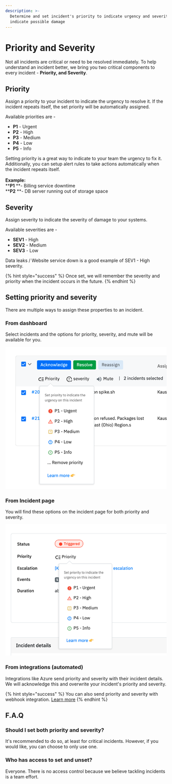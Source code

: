 ```yaml
---
description: >-
  Determine and set incident's priority to indicate urgency and severity to
  indicate possible damage
---
```


# Priority and Severity

Not all incidents are critical or need to be resolved immediately. To help understand an incident better, we bring you two critical components to every incident - **Priority, and Severity**. 

## Priority

Assign a priority to your incident to indicate the urgency to resolve it. If the incident repeats itself, the set priority will be automatically assigned.

Available priorities are - 

* **P1** - Urgent
* **P2** - High
* **P3** - Medium
* **P4** - Low
* **P5** - Info 

Setting priority is a great way to indicate to your team the urgency to fix it. Additionally, you can setup alert rules to take actions automatically when the incident repeats itself. \
\
**Example:**\
****P1** **- Billing service downtime\
****P2** **- DB server running out of storage space

## Severity

Assign severity to indicate the severity of damage to your systems. 

Available severities are -

* **SEV1** - High
* **SEV2** - Medium
* **SEV3** - Low

Data leaks / Website service down is a good example of SEV1 - High severity.

{% hint style="success" %}
Once set, we will remember the severity and priority when the incident occurs in the future.
{% endhint %}

## Setting priority and severity

There are multiple ways to assign these properties to an incident. 

### From dashboard

Select incidents and the options for priority, severity, and mute will be available for you. 



![Set priority on multiple incidents](<../.gitbook/assets/Priority on dashboard.png>)

### From Incident page

You will find these options on the incident page for both priority and severity. 

![Setting priority from the incident page](<../.gitbook/assets/image (81).png>)

### From integrations (automated)

Integrations like Azure send priority and severity with their incident details. We will acknowledge this and overwrite your incident's priority and severity.

{% hint style="success" %}
You can also send priority and severity with webhook integration. [Learn more](https://docs.spike.sh/integrations-guideline/integrating-with-webhooks)
{% endhint %}

## F.A.Q

### Should I set both priority and severity?

It's recommended to do so, at least for critical incidents. However, if you would like, you can choose to only use one. 

### Who has access to set and unset?

Everyone. There is no access control because we believe tackling incidents is a team effort. 
